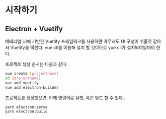 # 시작하기

## Electron + Vuetify
메테리얼 UI에 기반한 Vuetify 프레임워크를 사용하면 아무래도 UI 구성이 쉬울것 같아서 Vuetify를 택했다. vue cli를 이용해 설치 할 것이므로 vue cli가 설치되어있어야 한다.  

프로젝트 생성 순서는 다음과 같다.
```sh
vue create [projectname]
cd [projectname]
vue add vuetify
vue add electron-builder
```

프로젝트를 생성했으면, 아래 명령어로 실행, 혹은 빌드 할 수 있다..
```sh
yarn electron:serve
yarn electron:build
```

